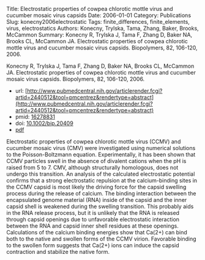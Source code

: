 Title: Electrostatic properties of cowpea chlorotic mottle virus and cucumber mosaic virus capsids
Date: 2006-01-01
Category: Publications
Slug: konecny2006electrostatic
Tags: finite_differences, finite_elements, virus, electrostatics
Authors: Konecny, Trylska, Tama, Zhang, Baker, Brooks, McCammon
Summary: Konecny R, Trylska J, Tama F, Zhang D, Baker NA, Brooks CL, McCammon JA. Electrostatic properties of cowpea chlorotic mottle virus and cucumber mosaic virus capsids. Biopolymers, 82, 106-120, 2006. 

Konecny R, Trylska J, Tama F, Zhang D, Baker NA, Brooks CL, McCammon JA. Electrostatic properties of cowpea chlorotic mottle virus and cucumber mosaic virus capsids. Biopolymers, 82, 106-120, 2006. 

* url: [http://www.pubmedcentral.nih.gov/articlerender.fcgi?artid=2440512&tool=pmcentrez&rendertype=abstract](http://www.pubmedcentral.nih.gov/articlerender.fcgi?artid=2440512&tool=pmcentrez&rendertype=abstract)
* pmid: [16278831](16278831)
* doi: [10.1002/bip.20409](10.1002/bip.20409)
* [pdf](http://sobolevnrm.github.io/papers/konecny2006electrostatic.pdf)

Electrostatic properties of cowpea chlorotic mottle virus (CCMV) and cucumber mosaic virus (CMV) were investigated using numerical solutions to the Poisson-Boltzmann equation. Experimentally, it has been shown that CCMV particles swell in the absence of divalent cations when the pH is raised from 5 to 7. CMV, although structurally homologous, does not undergo this transition. An analysis of the calculated electrostatic potential confirms that a strong electrostatic repulsion at the calcium-binding sites in the CCMV capsid is most likely the driving force for the capsid swelling process during the release of calcium. The binding interaction between the encapsulated genome material (RNA) inside of the capsid and the inner capsid shell is weakened during the swelling transition. This probably aids in the RNA release process, but it is unlikely that the RNA is released through capsid openings due to unfavorable electrostatic interaction between the RNA and capsid inner shell residues at these openings. Calculations of the calcium binding energies show that Ca(2+) can bind both to the native and swollen forms of the CCMV virion. Favorable binding to the swollen form suggests that Ca(2+) ions can induce the capsid contraction and stabilize the native form.
